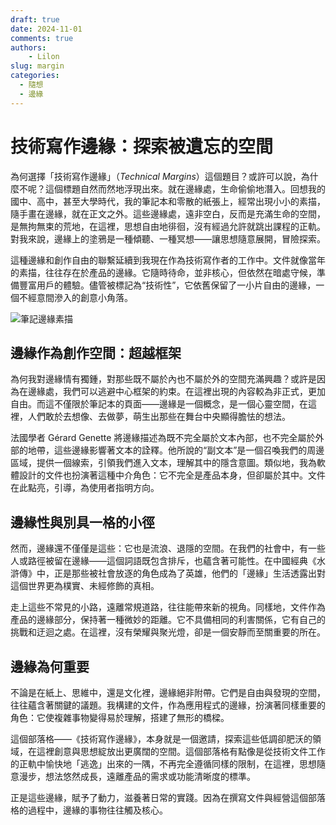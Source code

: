 ```yaml
---
draft: true
date: 2024-11-01
comments: true
authors:
    - Lilon
slug: margin  
categories:  
  - 隨想  
  - 邊緣  
---
```


# 技術寫作邊緣：探索被遺忘的空間

為何選擇「技術寫作邊緣」（*Technical Margins*）這個題目？或許可以說，為什麼不呢？這個標題自然而然地浮現出來。就在邊緣處，生命偷偷地潛入。回想我的國中、高中，甚至大學時代，我的筆記本和零散的紙張上，經常出現小小的素描，隨手畫在邊緣，就在正文之外。這些邊緣處，遠非空白，反而是充滿生命的空間，是無拘無束的荒地，在這裡，思想自由地徘徊，沒有經過允許就跳出課程的正軌。對我來說，邊緣上的塗鴉是一種傾聽、一種冥想——讓思想隨意展開，冒險探索。

這種邊緣和創作自由的聯繫延續到我現在作為技術寫作者的工作中。文件就像當年的素描，往往存在於產品的邊緣。它隨時待命，並非核心，但依然在暗處守候，準備豐富用戶的體驗。儘管被標記為“技術性”，它依舊保留了一小片自由的邊緣，一個不經意間滲入的創意小角落。

<!-- more -->

![筆記邊緣素描](https://images-wixmp-ed30a86b8c4ca887773594c2.wixmp.com/f/09c917d0-f5ca-4b29-a706-5e3ed5489e13/dihexpy-a55f4fc7-5bef-467e-ab31-215bc65f2b3a.jpg/v1/fit/w_828,h_972,q_70,strp/notebook_doodle_imagination_tree__by_li__lon_dihexpy-414w-2x.jpg?token=eyJ0eXAiOiJKV1QiLCJhbGciOiJIUzI1NiJ9.eyJzdWIiOiJ1cm46YXBwOjdlMGQxODg5ODIyNjQzNzNhNWYwZDQxNWVhMGQyNmUwIiwiaXNzIjoidXJuOmFwcDo3ZTBkMTg4OTgyMjY0MzczYTVmMGQ0MTVlYTBkMjZlMCIsIm9iaiI6W1t7ImhlaWdodCI6Ijw9MTUwMiIsInBhdGgiOiJcL2ZcLzA5YzkxN2QwLWY1Y2EtNGIyOS1hNzA2LTVlM2VkNTQ4OWUxM1wvZGloZXhweS1hNTVmNGZjNy01YmVmLTQ2N2UtYWIzMS0yMTViYzY1ZjJiM2EuanBnIiwid2lkdGgiOiI8PTEyODAifV1dLCJhdWQiOlsidXJuOnNlcnZpY2U6aW1hZ2Uub3BlcmF0aW9ucyJdfQ.0nKNMwSUhXtHaIBOwPRTjWy9Ug2B6IDEav0im9o1uY0)

## 邊緣作為創作空間：超越框架

為何我對邊緣情有獨鍾，對那些既不屬於內也不屬於外的空間充滿興趣？或許是因為在邊緣處，我們可以逃避中心框架的約束。在這裡出現的內容較為非正式，更加自由。而這不僅限於筆記本的頁面——邊緣是一個概念，是一個心靈空間，在這裡，人們敢於去想像、去做夢，萌生出那些在舞台中央顯得膽怯的想法。

法國學者 Gérard Genette 將邊緣描述為既不完全屬於文本內部，也不完全屬於外部的地帶，這些邊緣影響著文本的詮釋。他所說的“副文本”是一個召喚我們的周邊區域，提供一個線索，引領我們進入文本，理解其中的隱含意圖。類似地，我為軟體設計的文件也扮演著這種中介角色：它不完全是產品本身，但卻屬於其中。文件在此點亮，引導，為使用者指明方向。

## 邊緣性與別具一格的小徑

然而，邊緣還不僅僅是這些：它也是流浪、退隱的空間。在我們的社會中，有一些人或路徑被留在邊緣——這個詞語既包含排斥，也蘊含著可能性。在中國經典《水滸傳》中，正是那些被社會放逐的角色成為了英雄，他們的「邊緣」生活透露出對這個世界更為樸實、未經修飾的真相。

走上這些不常見的小路，遠離常規道路，往往能帶來新的視角。同樣地，文件作為產品的邊緣部分，保持著一種微妙的距離。它不具備相同的利害關係，它有自己的挑戰和迂迴之處。在這裡，沒有榮耀與聚光燈，卻是一個安靜而至關重要的所在。

<!--
## 思維邊緣的探索

邊緣也是哲學性的空間。對 Derrida 來說，邊緣是僵化概念融化的地方，是概念自我解構並重塑的空間。在他看來，邊緣不僅僅是一個附加，它是獨立存在的，藏匿著其他地方無法表達的內容，提供了通向被忽視之物的開口，像是一股暗流在表面下湧動。

或許這才是最吸引我之處：邊緣是個“旁邊”的地方，但卻不失深度。這裡是思想釋放之地，讓思緒自由地成長、交融。邊緣是試驗和反思的場域。
-->

## 邊緣為何重要

不論是在紙上、思維中，還是文化裡，邊緣絕非附帶。它們是自由與發現的空間，往往蘊含著關鍵的議題。我構建的文件，作為應用程式的邊緣，扮演著同樣重要的角色：它使複雜事物變得易於理解，搭建了無形的橋樑。

這個部落格——《技術寫作邊緣》，本身就是一個邀請，探索這些低調卻肥沃的領域，在這裡創意與思想綻放出更廣闊的空間。這個部落格有點像是從技術文件工作的正軌中愉快地「逃逸」出來的一隅，不再完全遵循同樣的限制，在這裡，思想隨意漫步，想法悠然成長，遠離產品的需求或功能清晰度的標準。

正是這些邊緣，賦予了動力，滋養著日常的實踐。因為在撰寫文件與經營這個部落格的過程中，邊緣的事物往往觸及核心。
